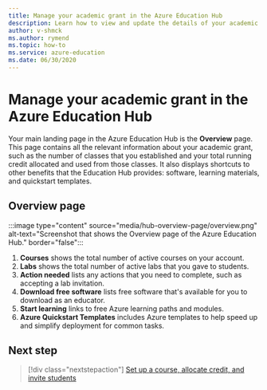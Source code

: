 ```yaml
---
title: Manage your academic grant in the Azure Education Hub
description: Learn how to view and update the details of your academic grant on the Overview page of the Azure Education Hub.
author: v-shmck
ms.author: rymend
ms.topic: how-to
ms.service: azure-education
ms.date: 06/30/2020
---
```


# Manage your academic grant in the Azure Education Hub

Your main landing page in the Azure Education Hub is the **Overview** page. This page contains all the relevant information about your academic grant, such as the number of classes that you established and your total running credit allocated and used from those classes. It also displays shortcuts to other benefits that the Education Hub provides: software, learning materials, and quickstart templates.

## Overview page

:::image type="content" source="media/hub-overview-page/overview.png" alt-text="Screenshot that shows the Overview page of the Azure Education Hub." border="false":::

1. **Courses** shows the total number of active courses on your account.
1. **Labs** shows the total number of active labs that you gave to students.
1. **Action needed** lists any actions that you need to complete, such as accepting a lab invitation.
1. **Download free software** lists free software that's available for you to download as an educator.
1. **Start learning** links to free Azure learning paths and modules.
1. **Azure Quickstart Templates** includes Azure templates to help speed up and simplify deployment for common tasks.

## Next step

> [!div class="nextstepaction"]
> [Set up a course, allocate credit, and invite students](create-assignment-allocate-credit.md)
